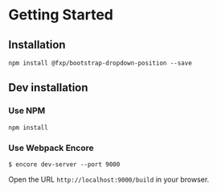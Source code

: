 Getting Started
===============

Installation
------------

```
npm install @fxp/bootstrap-dropdown-position --save
```

Dev installation
----------------

### Use NPM

```
npm install
```

### Use Webpack Encore

```
$ encore dev-server --port 9000
```

Open the URL `http://localhost:9000/build` in your browser.
